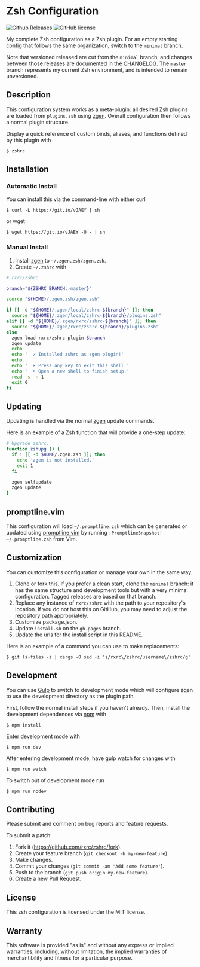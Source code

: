 # Zsh Configuration

[![Github Releases](https://img.shields.io/github/release/rxrc/zshrc.svg)](https://github.com/rxrc/zshrc/releases)
[![GitHub license](https://img.shields.io/github/license/rxrc/zshrc.svg)](./LICENSE.txt)

My complete Zsh configuration as a Zsh plugin.
For an empty starting config that follows the same organization,
switch to the `minimal` branch.

Note that versioned released are cut from the `minimal` branch,
and changes between those releases are documented in the
[CHANGELOG](./CHANGELOG.md).
The `master` branch represents my current Zsh environment,
and is intended to remain unversioned.

## Description

This configuration system works as a meta-plugin:
all desired Zsh plugins are loaded from `plugins.zsh` using [zgen].
Overall configuration then follows a normal plugin structure.

Display a quick reference of custom binds, aliases, and functions
defined by this plugin with

```
$ zshrc
```

[zgen]: https://github.com/tarjoilija/zgen

## Installation

### Automatic Install

You can install this via the command-line with either curl

```
$ curl -L https://git.io/vJAEY | sh
```

or wget

```
$ wget https://git.io/vJAEY -O - | sh
```

### Manual Install

1. Install [zgen] to `~/.zgen.zsh/zgen.zsh`.
2. Create `~/.zshrc` with

```zsh
# rxrc/zshrc

branch="${ZSHRC_BRANCH:-master}"

source "${HOME}/.zgen.zsh/zgen.zsh"

if [[ -d "${HOME}/.zgen/local/zshrc-${branch}" ]]; then
  source "${HOME}/.zgen/local/zshrc-${branch}/plugins.zsh"
elif [[ -d "${HOME}/.zgen/rxrc/zshrc-${branch}" ]]; then
  source "${HOME}/.zgen/rxrc/zshrc-${branch}/plugins.zsh"
else
  zgen load rxrc/zshrc plugin $branch
  zgen update
  echo
  echo '  ✔ Installed zshrc as zgen plugin!'
  echo
  echo '  ➤ Press any key to exit this shell.'
  echo '  ➤ Open a new shell to finish setup.'
  read -s -n 1
  exit 0
fi
```

## Updating

Updating is handled via the normal [zgen] update commands.

Here is an example of a Zsh function that will provide a one-step update:

```zsh
# Upgrade zshrc.
function zshupg () {
  if ! [[ -d $HOME/.zgen.zsh ]]; then
    echo 'zgen is not installed.'
    exit 1
  fi

  zgen selfupdate
  zgen update
}
```

## promptline.vim

This configuration will load `~/.promptline.zsh`
which can be generated or updated using [promptline.vim]
by running `:PromptlineSnapshot! ~/.promptline.zsh` from Vim.

[promptline.vim]: https://github.com/edkolev/promptline.vim


## Customization

You can customize this configuration or manage your own in the same way.

1. Clone or fork this.
   If you prefer a clean start, clone the `minimal` branch:
   it has the same structure and development tools but with
   a very minimal configuration.
   Tagged releases are based on that branch.
2. Replace any instance of `rxrc/zshrc`
   with the path to your repository's location.
   If you do not host this on GitHub,
   you may need to adjust the repository path appropriately.
3. Customize package.json.
4. Update `install.sh` on the `gh-pages` branch.
5. Update the urls for the install script in this README.

Here is an example of a command you can use to make replacements:

```
$ git ls-files -z | xargs -0 sed -i 's/rxrc\/zshrc/username\/zshrc/g'
```

## Development

You can use [Gulp] to switch to development mode
which will configure zgen to use the development
directory as the plugin path.

First, follow the normal install steps if you haven't already.
Then, install the development dependences via [npm] with

```
$ npm install
```

Enter development mode with

```
$ npm run dev
```

After entering development mode,
have gulp watch for changes with

```
$ npm run watch
```

To switch out of development mode run

```
$ npm run nodev
```

[Gulp]: http://gulpjs.com/
[npm]: https://www.ruby-lang.org/en/

## Contributing

Please submit and comment on bug reports and feature requests.

To submit a patch:

1. Fork it (https://github.com/rxrc/zshrc/fork).
2. Create your feature branch (`git checkout -b my-new-feature`).
3. Make changes.
4. Commit your changes (`git commit -am 'Add some feature'`).
5. Push to the branch (`git push origin my-new-feature`).
6. Create a new Pull Request.

## License

This zsh configuration is licensed under the MIT license.

## Warranty

This software is provided "as is" and without any express or
implied warranties, including, without limitation, the implied
warranties of merchantibility and fitness for a particular
purpose.
